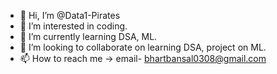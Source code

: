 - 👋 Hi, I’m @Data1-Pirates
- 👀 I’m interested in coding.
- 🌱 I’m currently learning DSA, ML.
- 💞️ I’m looking to collaborate on learning DSA, project on ML.
- 📫 How to reach me -> email- bhartbansal0308@gmail.com

<!---
Data1-Pirates/Data1-Pirates is a ✨ special ✨ repository because its `README.md` (this file) appears on your GitHub profile.
You can click the Preview link to take a look at your changes.
--->
